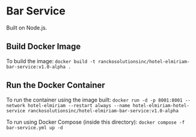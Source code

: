 # Bar Service

Built on Node.js.

## Build Docker Image

To build the image:
`docker build -t ranckosolutionsinc/hotel-elmiriam-bar-service:v1.0-alpha . `

## Run the Docker Container

To run the container using the image built:
`docker run -d -p 8001:8001 --network hotel-elmiriam --restart always --name hotel-elmiriam-hotel-service ranckosolutionsinc/hotel-elmiriam-bar-service:v1.0-alpha`

To run using Docker Compose (inside this directory):
`docker compose -f bar-service.yml up -d`
